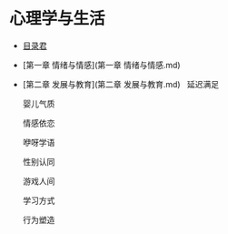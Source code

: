  # 心理学与生活

 - [目录君](README.md)
 - [第一章  情绪与情感](第一章  情绪与情感.md)
 - [第二章 发展与教育](第二章 发展与教育.md)
  
   延迟满足
    
   婴儿气质
   
   情感依恋
   
   咿呀学语
   
   性别认同
   
   游戏人间
   
   学习方式
   
   行为塑造
